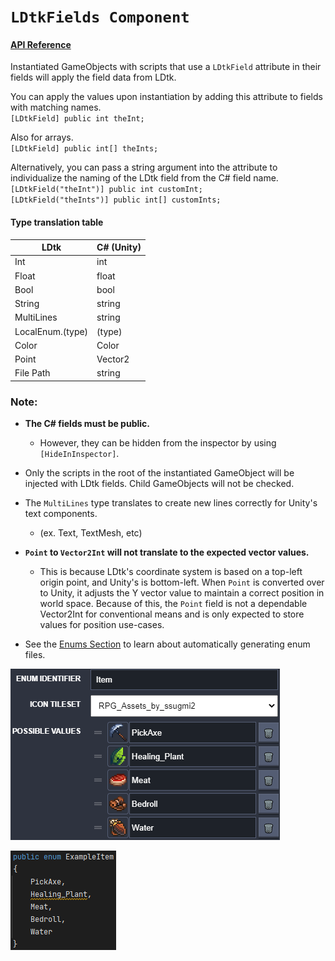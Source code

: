 # `LDtkFields Component`  

#### [API Reference](../../api/LDtkUnity.LDtkFieldAttribute.yml)

Instantiated GameObjects with scripts that use a `LDtkField` attribute in their fields will apply the field data from LDtk.

You can apply the values upon instantiation by adding this attribute to fields with matching names.  
`[LDtkField] public int theInt;`  

Also for arrays.  
`[LDtkField] public int[] theInts;`  

Alternatively, you can pass a string argument into the attribute to individualize the naming of the LDtk field from the C# field name.  
`[LDtkField("theInt")] public int customInt;`  
`[LDtkField("theInts")] public int[] customInts;`  
   
#### Type translation table
| LDtk       | C# (Unity)  |
| ---------- | ----------- |
| Int        | int         |
| Float      | float       |
| Bool       | bool        |
| String     | string      |
| MultiLines | string      |
| LocalEnum.(type)| (type) |
| Color      | Color       |
| Point      | Vector2     |
| File Path  | string      |
   
### Note:
- **The C# fields must be public.** 
  - However, they can be hidden from the inspector by using `[HideInInspector]`.  

- Only the scripts in the root of the instantiated GameObject will be injected with LDtk fields. Child GameObjects will not be checked.

- The `MultiLines` type translates to create new lines correctly for Unity's text components. 
  - (ex. Text, TextMesh, etc)

- **`Point` to `Vector2Int` will not translate to the expected vector values.**  
  - This is because LDtk's coordinate system is based on a top-left origin point, and Unity's is bottom-left. When `Point` is converted over to Unity, it adjusts the Y vector value to maintain a correct position in world space. Because of this, the `Point` field is not a dependable Vector2Int for conventional means and is only expected to store values for position use-cases.  

- See the [Enums Section](../ProjectAsset/Enums.md) to learn about automatically generating enum files.

![LDtk Enum Definition](../../images/ldtk/EnumDefinition.png)
  
![Unity Enum Definition](../../images/code/EnumDefinition.png)